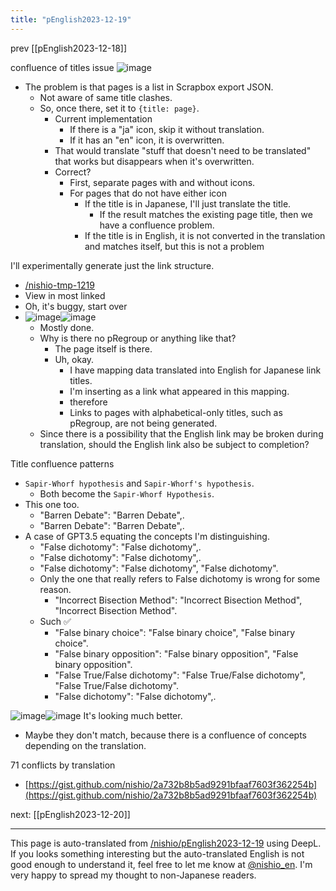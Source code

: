 ```yaml
---
title: "pEnglish2023-12-19"
---
```


prev [[pEnglish2023-12-18]]

confluence of titles issue
![image](https://gyazo.com/5dfe094549bec60374347ee41873d358/thumb/1000)
- The problem is that pages is a list in Scrapbox export JSON.
    - Not aware of same title clashes.
    - So, once there, set it to `{title: page}`.
        - Current implementation
            - If there is a "ja" icon, skip it without translation.
            - If it has an "en" icon, it is overwritten.
        - That would translate "stuff that doesn't need to be translated" that works but disappears when it's overwritten.
        - Correct?
            - First, separate pages with and without icons.
            - For pages that do not have either icon
                - If the title is in Japanese, I'll just translate the title.
                    - If the result matches the existing page title, then we have a confluence problem.
                - If the title is in English, it is not converted in the translation and matches itself, but this is not a problem

I'll experimentally generate just the link structure.
- [/nishio-tmp-1219](https://scrapbox.io/nishio-tmp-1219)
- View in most linked
- Oh, it's buggy, start over
- ![image](https://gyazo.com/f15ab3ce8cca443375641494622f3b47/thumb/1000)![image](https://gyazo.com/b17826bc423bd777a35ec4807cd36c31/thumb/1000)
    - Mostly done.
    - Why is there no pRegroup or anything like that?
        - The page itself is there.
        - Uh, okay.
            - I have mapping data translated into English for Japanese link titles.
            - I'm inserting as a link what appeared in this mapping.
            - therefore
            - Links to pages with alphabetical-only titles, such as pRegroup, are not being generated.
    - Since there is a possibility that the English link may be broken during translation, should the English link also be subject to completion?


Title confluence patterns
- `Sapir-Whorf hypothesis` and `Sapir-Whorf's hypothesis`.
    - Both become the `Sapir-Whorf Hypothesis`.
- This one too.
    - "Barren Debate": "Barren Debate",.
    - "Barren Debate": "Barren Debate",.
- A case of GPT3.5 equating the concepts I'm distinguishing.
    - "False dichotomy": "False dichotomy",.
    - "False dichotomy": "False dichotomy",.
    - "False dichotomy": "False dichotomy", "False dichotomy".
    - Only the one that really refers to False dichotomy is wrong for some reason.
        - "Incorrect Bisection Method": "Incorrect Bisection Method", "Incorrect Bisection Method".
    - Such ✅
        - "False binary choice": "False binary choice", "False binary choice".
        - "False binary opposition": "False binary opposition", "False binary opposition".
        - "False True/False dichotomy": "False True/False dichotomy", "False True/False dichotomy".
        - "False dichotomy": "False dichotomy",.

![image](https://gyazo.com/f19157f8f42bc231b04c5d1420a7447a/thumb/1000)![image](https://gyazo.com/b17826bc423bd777a35ec4807cd36c31/thumb/1000)
It's looking much better.
- Maybe they don't match, because there is a confluence of concepts depending on the translation.

71 conflicts by translation
- [https://gist.github.com/nishio/2a732b8b5ad9291bfaaf7603f362254b](https://gist.github.com/nishio/2a732b8b5ad9291bfaaf7603f362254b)

next: [[pEnglish2023-12-20]]

---
This page is auto-translated from [/nishio/pEnglish2023-12-19](https://scrapbox.io/nishio/pEnglish2023-12-19) using DeepL. If you looks something interesting but the auto-translated English is not good enough to understand it, feel free to let me know at [@nishio_en](https://twitter.com/nishio_en). I'm very happy to spread my thought to non-Japanese readers.